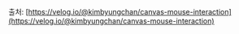 출처: [https://velog.io/@kimbyungchan/canvas-mouse-interaction](https://velog.io/@kimbyungchan/canvas-mouse-interaction)